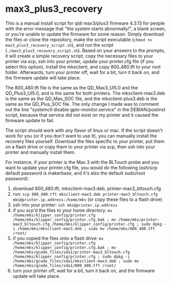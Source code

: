 # max3_plus3_recovery
This is a manual install script for qidi max3/plus3 firmware 4.3.13 for people with the error message that "the system starts abnormally!", a blank screen, or you're unable to update the firmware for some reason. Simply download the files or clone the repository, make the script executable (`chmod +x max3_plus3_recovery_script.sh`), and run the script (`./max3_plus3_recovery_script.sh`). Based on your answers to the prompts, it will create a simple recovery script, copy the necessary files to your printer via scp, ssh into your printer, update your printer.cfg file (if you select this option), install the mksclient, and copy 800_480.tft to your root folder. Afterwards, turn your printer off, wait for a bit, turn it back on, and the firmware update will take place. 

The 800_480.tft file is the same as the QD_Max3_UI5.0 and the QD_Plus3_UI5.0, and is the same for both printers. The mksclient-max3.deb is the same as the QD_Max_SOC file, and the mksclient-plus3.deb is the same as the QD_Plus_SOC file. The only change I made was to comment out the line "systemctl disable gpio-monitor.service" in the DEBIAN/postinst script, because that service did not exist on my printer and it caused the firmware update to fail. 

The script should work with any flavor of linux or mac. If the script doesn't work for you (or if you don't want to use it), you can manually install the recovery files yourself. Download the files specific to your printer, put them on a flash drive or copy them to your printer via scp, then ssh into your printer and manually install them. 

For instance, if your printer is the Max 3 with the BLTouch probe and you want to update your printer.cfg file, you would do the following (ssh/scp default password is makerbase, and it's also the default sudo/root password):
1. download 800_480.tft, mksclient-max3.deb, printer-max3_bltouch.cfg
2. run: `scp 800_480.tft mksclient-max3.deb printer-max3_bltouch.cfg mks@printer.ip.address:/home/mks` (or copy these files to a flash drive)
3. ssh into your printer: `ssh mks@printer.ip.address`
4. if you scp'd the files to your home directory: `mv /home/mks/klipper_config/printer.cfg /home/mks/klipper_config/printer.cfg.bak ; mv /home/mks/printer-max3_bltouch.cfg /home/mks/klipper_config/printer.cfg ; sudo dpkg -i /home/mks/mksclient-max3.deb ; sudo mv /home/mks/800_480.tft /root/`
5. if you copied the files onto a flash drive: `mv /home/mks/klipper_config/printer.cfg /home/mks/klipper_config/printer.cfg.bak ; mv /home/mks/gcode_files/sda1/printer-max3_bltouch.cfg /home/mks/klipper_config/printer.cfg ; sudo dpkg -i /home/mks/gcode_files/sda1/mksclient-max3.deb ; sudo mv /home/mks/gcode_files/sda1/800_480.tft /root/`
6. turn your printer off, wait for a bit, turn it back on, and the firmware update will take place. 
